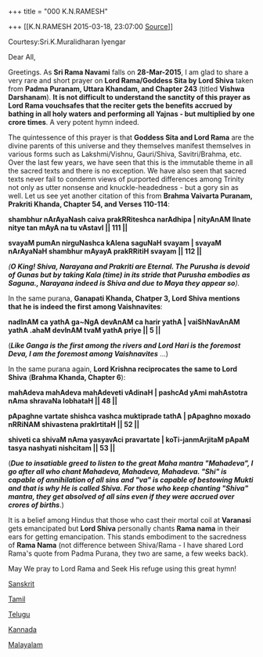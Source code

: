 +++
title = "000 K.N.RAMESH"

+++
[[K.N.RAMESH	2015-03-18, 23:07:00 [Source](https://groups.google.com/g/samskrita/c/6OFgHrVHMhU)]]



Courtesy:Sri.K.Muralidharan Iyengar  
  

Dear All,

  

Greetings. As **Sri Rama Navami** falls on **28-Mar-2015**, I am glad to share a very rare and short prayer on **Lord Rama/Goddess Sita by Lord Shiva** taken from **Padma Puranam, Uttara Khandam, and Chapter 243** (titled **Vishwa Darshanam**). **It is not difficult to understand the sanctity of this prayer as Lord Rama vouchsafes that the reciter gets the benefits accrued by bathing in all holy waters and performing all Yajnas - but multiplied by one crore times**. A very potent hymn indeed.

  

The quintessence of this prayer is that **Goddess Sita and Lord Rama** are the divine parents of this universe and they themselves manifest themselves in various forms such as Lakshmi/Vishnu, Gauri/Shiva, Savitri/Brahma, etc. Over the last few years, we have seen that this is the immutable theme in all the sacred texts and there is no exception. We have also seen that sacred texts never fail to condemn views of purported differences among Trinity not only as utter nonsense and knuckle-headedness - but a gory sin as well. Let us see yet another citation of this from **Brahma Vaivarta Puranam, Prakriti Khanda, Chapter 54, and Verses 110-114**:

  

**shambhur nArAyaNash caiva prakRRiteshca narAdhipa \| nityAnAM lInate nitye tan mAyA na tu vAstavI \|\| 111 \|\|**

**svayaM pumAn nirguNashca kAlena saguNaH svayam \| svayaM nArAyaNaH shambhur mAyayA prakRRitiH svayam \|\| 112 \|\|**

*(**O King! Shiva, Narayana and Prakriti are Eternal. The Purusha is devoid of Gunas but by taking Kala (time) in its stride that Purusha embodies as Saguna., Narayana indeed is Shiva and due to Maya they appear so**).*

  

In the same purana, **Ganapati Khanda, Chatper 3, Lord Shiva mentions that he is indeed the first among Vaishnavites**:

**nadInAM ca yathA ga\~NgA devAnAM ca harir yathA \| vaiShNavAnAM yathA .ahaM devInAM tvaM yathA priye \|\| 5 \|\|**

(***Like Ganga is the first among the rivers and Lord Hari is the foremost Deva, I am the foremost among Vaishnavites*** ...)

  

In the same purana again, **Lord Krishna reciprocates the same to Lord Shiva** (**Brahma Khanda, Chapter 6**):

**mahAdeva mahAdeva mahAdeveti vAdinaH \| pashcAd yAmi mahAstotra nAma shravaNa lobhataH \|\| 48 \|\|**

**pApaghne vartate shishca vashca muktiprade tathA \| pApaghno moxado nRRiNAM shivastena prakIrtitaH \|\| 52 \|\|**

**shiveti ca shivaM nAma yasyavAci pravartate \| koTi-janmArjitaM pApaM tasya nashyati nishcitam \|\| 53 \|\|**

(***Due to insatiable greed to listen to the great Maha mantra "Mahadeva", I go after all who chant Mahadeva, Mahadeva, Mahadeva. "Shi" is capable of annihilation of all sins and "va" is capable of bestowing Mukti and that is why He is called Shiva. For those who keep chanting "Shiva" mantra, they get absolved of all sins even if they were accrued over crores of births***.)

  

It is a belief among Hindus that those who cast their mortal coil at **Varanasi** gets emancipated but **Lord Shiva** personally chants **Rama nama** in their ears for getting emancipation. This stands embodiment to the sacredness of **Rama Nama** (not difference between Shiva/Rama - I have shared Lord Rama's quote from Padma Purana, they two are same, a few weeks back).

  

May We pray to Lord Rama and Seek His refuge using this great hymn!

[Sanskrit](https://drive.google.com/file/d/0ByHsyol17T5XSUk3clUyUDRaa3dwdDlyZmpFX1h4bDhIYURn/view?usp=sharing)  

[Tamil](https://drive.google.com/file/d/0ByHsyol17T5XanBkT3B5ektYbFJmQlNrV1RfV0p1NER6WE5j/view?usp=sharing)  

[Telugu](https://drive.google.com/file/d/0ByHsyol17T5XOTBROVZxd0pyekU3OV9yZHRnMHBURUFhYVlF/view?usp=sharing)  

[Kannada](https://drive.google.com/file/d/0ByHsyol17T5XYU00cnZ2RGJmbGRDWGYzMkVkSXFndUwxSEpJ/view?usp=sharing)  

[Malayalam](https://drive.google.com/file/d/0ByHsyol17T5XXzZ4UmViTUVSS21PbFVuM0VjTzZnMGhRUHZj/view?usp=sharing)  

  

